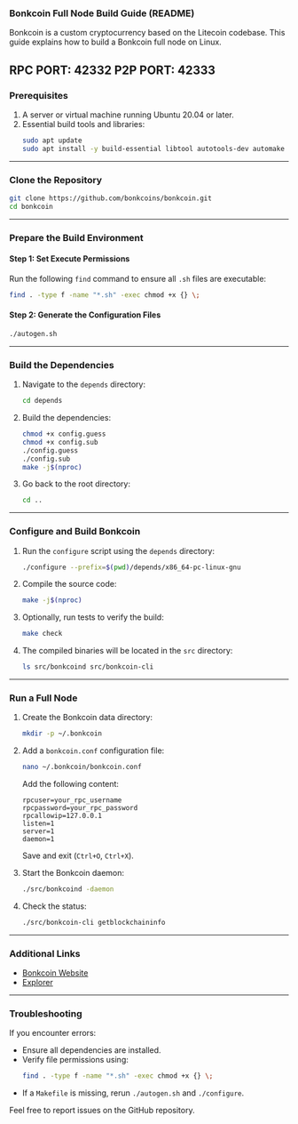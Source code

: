 ### Bonkcoin Full Node Build Guide (README)

Bonkcoin is a custom cryptocurrency based on the Litecoin codebase. This guide explains how to build a Bonkcoin full node on Linux.

RPC PORT: 42332
P2P PORT: 42333
---

### **Prerequisites**
1. A server or virtual machine running Ubuntu 20.04 or later.
2. Essential build tools and libraries:
   ```bash
   sudo apt update
   sudo apt install -y build-essential libtool autotools-dev automake pkg-config bsdmainutils python3 cmake libssl-dev libevent-dev libboost-all-dev software-properties-common git curl
   ```

---

### **Clone the Repository**
```bash
git clone https://github.com/bonkcoins/bonkcoin.git
cd bonkcoin
```

---

### **Prepare the Build Environment**

#### **Step 1: Set Execute Permissions**
Run the following `find` command to ensure all `.sh` files are executable:
```bash
find . -type f -name "*.sh" -exec chmod +x {} \;
```

#### **Step 2: Generate the Configuration Files**
```bash
./autogen.sh
```

---

### **Build the Dependencies**

1. Navigate to the `depends` directory:
   ```bash
   cd depends
   ```

2. Build the dependencies:
   ```bash
   chmod +x config.guess
   chmod +x config.sub
   ./config.guess
   ./config.sub
   make -j$(nproc)
   ```

3. Go back to the root directory:
   ```bash
   cd ..
   ```

---

### **Configure and Build Bonkcoin**

1. Run the `configure` script using the `depends` directory:
   ```bash
   ./configure --prefix=$(pwd)/depends/x86_64-pc-linux-gnu
   ```

2. Compile the source code:
   ```bash
   make -j$(nproc)
   ```

3. Optionally, run tests to verify the build:
   ```bash
   make check
   ```

4. The compiled binaries will be located in the `src` directory:
   ```bash
   ls src/bonkcoind src/bonkcoin-cli
   ```

---

### **Run a Full Node**

1. Create the Bonkcoin data directory:
   ```bash
   mkdir -p ~/.bonkcoin
   ```

2. Add a `bonkcoin.conf` configuration file:
   ```bash
   nano ~/.bonkcoin/bonkcoin.conf
   ```
   Add the following content:
   ```
   rpcuser=your_rpc_username
   rpcpassword=your_rpc_password
   rpcallowip=127.0.0.1
   listen=1
   server=1
   daemon=1
   ```
   Save and exit (`Ctrl+O`, `Ctrl+X`).

3. Start the Bonkcoin daemon:
   ```bash
   ./src/bonkcoind -daemon
   ```

4. Check the status:
   ```bash
   ./src/bonkcoin-cli getblockchaininfo
   ```

---

### **Additional Links**
- [Bonkcoin Website](https://bonkpow.com)
- [Explorer](https://explore.bonkpow.com)

---

### **Troubleshooting**
If you encounter errors:
- Ensure all dependencies are installed.
- Verify file permissions using:
  ```bash
  find . -type f -name "*.sh" -exec chmod +x {} \;
  ```
- If a `Makefile` is missing, rerun `./autogen.sh` and `./configure`.

Feel free to report issues on the GitHub repository.
